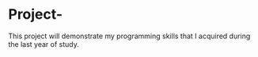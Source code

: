 # Project-
This project will demonstrate my programming skills that I acquired during the last year of study.
